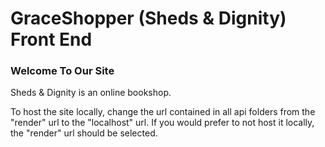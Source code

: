 # GraceShopper (Sheds & Dignity) Front End

### Welcome To Our Site

Sheds & Dignity is an online bookshop. 


To host the site locally, change the url contained in all api folders from the "render" url to the "localhost" url.
If you would prefer to not host it locally, the "render" url should be selected.







